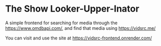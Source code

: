 
# The Show Looker-Upper-Inator

A simple frontend for searching for media through the https://www.omdbapi.com/, and find that media using https://vidsrc.me/

You can visit and use the site at https://vidsrc-frontend.onrender.com/

